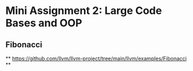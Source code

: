 # Mini Assignment 2: Large Code Bases and OOP
## Fibonacci 
** https://github.com/llvm/llvm-project/tree/main/llvm/examples/Fibonacci **
